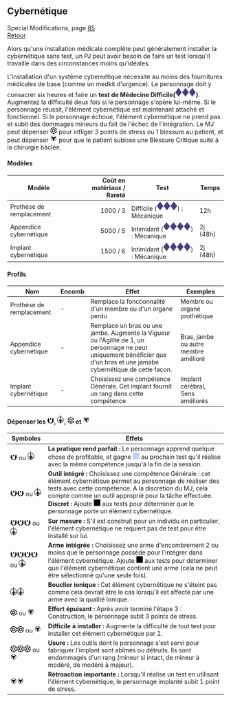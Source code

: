 ## Cybernétique
Special Modifications, page [85](https://thetrove.is/Books/Star%20Wars%20[multi]/FFG/Edge%20of%20the%20Empire/Edge%20of%20the%20Empire%20-%20%28SWE14%29%20Special%20Modifications.pdf#page=89)  
[Retour](../index.md)

Alors qu'une installation médicale complète peut généralement installer la cybernétique sans test, un PJ peut avoir besoin de faire un test lorsqu'il travaille dans des circonstances moins qu'idéales.

L'installation d'un système cybernétique nécessite au moins des fournitures médicales de base (comme un medkit d'urgence). Le personnage doit y consacrer six heures et faire un **test de Médecine Difficile(<img src="../images/diff.png" width="16"><img src="../images/diff.png" width="16"><img src="../images/diff.png" width="16">)**. Augmentez la difficulté deux fois si le personnage s'opère lui-même. Si le personnage réussit, l'élément cybernétique est maintenant attaché et fonctionnel. Si le personnage échoue, l'élément cybernétique ne prend pas et subit des dommages mineurs du fait de l'échec de l'intégration. Le MJ peut dépenser <img src="../images/threat.png" width="16"> pour infliger 3 points de stress ou 1 blessure au patient, et peut dépenser <img src="../images/despair.png" width="16"> pour que le patient subisse une Blessure Critique suite à la chirurgie bâclée.

#### Modèles

| Modèle | Coût en matériaux / Rareté | Test | Temps |
| --- | --: | --- | --- |
Prothèse de remplacement | 1000 / 3 | Difficile (<img src="../images/diff.png" width="16"><img src="../images/diff.png" width="16"><img src="../images/diff.png" width="16">) : Mécanique | 12h
Appendice cybernétique | 5000 / 5 | Intimidant (<img src="../images/diff.png" width="16"><img src="../images/diff.png" width="16"><img src="../images/diff.png" width="16"><img src="../images/diff.png" width="16">) : Mécanique | 2j (48h)
Implant cybernétique | 1500 / 6 | Intimidant (<img src="../images/diff.png" width="16"><img src="../images/diff.png" width="16"><img src="../images/diff.png" width="16"><img src="../images/diff.png" width="16">) : Mécanique | 2j (48h)

#### Profils

Nom | Encomb | Effet | Exemples
---|---|---|---
Prothèse de remplacement | - | Remplace la fonctionnalité d'un membre ou d'un organe perdu | Membre ou organe prothétique
Appendice cybernétique | - | Remplace un bras ou une jambe. Augmente la Vigueur ou l'Agilité de 1, un personnage ne peut uniquement bénéficier que d'un bras et une jamabe cybernétique de cette façon. | Bras, jambe ou autre membre amélioré
Implant cybernétique | - | Choisissez une compétence Générale. Cet implant fournit un rang dans cette compétence | Implant cérébral, Sens améliorés


#### Dépenser les <img src="../images/advantage.png" width="16">, <img src="../images/triomphe.png" width="16">, <img src="../images/threat.png" width="16"> et <img src="../images/despair.png" width="16">

Symboles | Effets
--- | ---
<img src="../images/advantage.png" width="16"> ou <img src="../images/triomphe.png" width="16"> | **La pratique rend parfait :** Le personnage apprend quelque chose de profitable, et gagne <img src="../images/boost.png" width="16"> au prochain test qu'il réalise avec la même compétence jusqu'à la fin de la session.
<img src="../images/advantage.png" width="16"><img src="../images/advantage.png" width="16"> ou <img src="../images/triomphe.png" width="16"> | **Outil intégré :** Choisissez une compétence Générale : cet élément cybernétique permet au personnage de réaliser des tests avec cette compétence. A la discrétion du MJ, cela compte comme un outil approprié pour la tâche effectuée.<br/>**Discret :** Ajoute <img src="../images/setback.png" width="16"> aux tests pour déterminer que le personnage porte un élément cybernétique.
<img src="../images/advantage.png" width="16"><img src="../images/advantage.png" width="16"><img src="../images/advantage.png" width="16"> ou <img src="../images/triomphe.png" width="16"> | **Sur mesure :** S'il est construit pour un individu en particulier, l'élément cybernétique ne requiert pas de test pour être installé sur lui.
<img src="../images/advantage.png" width="16"><img src="../images/advantage.png" width="16"><img src="../images/advantage.png" width="16"><img src="../images/advantage.png" width="16"> ou <img src="../images/triomphe.png" width="16"> | **Arme intégrée :** Choisissez une arme d'encombrement 2 ou moins que le personnage possède pour l'intégrer dans l'élément cybernétique. Ajoute <img src="../images/setback.png" width="16"> aux tests pour déterminer que l'élément cybernétique contient une arme (cela ne peut être sélectionné qu'une seule fois).
<img src="../images/triomphe.png" width="16"><img src="../images/triomphe.png" width="16"> | **Bouclier ionique :** Cet élément cybernétique ne s'éteint pas comme cela devrait être le cas lorsqu'il est affecté par une arme avec la qualité Ionique.
<img src="../images/threat.png" width="16"> ou <img src="../images/despair.png" width="16"> | **Effort épuisant :** Après avoir terminé l'étape 3 : Construction, le personnage subit 3 points de stress.
<img src="../images/threat.png" width="16"><img src="../images/threat.png" width="16"> ou <img src="../images/despair.png" width="16"> | **Difficile à installer :** Augmente la difficulté de tout test pour installer cet élément cybernétique par 1.
<img src="../images/threat.png" width="16"><img src="../images/threat.png" width="16"><img src="../images/threat.png" width="16"> ou <img src="../images/despair.png" width="16"> | **Usure :** Les outils dont le personnage s'est servi pour fabriquer l'implant sont abîmés ou détruits. Ils sont endommagés d'un rang (mineur si intact, de mineur à modéré, de modéré à majeur).
<img src="../images/despair.png" width="16"><img src="../images/despair.png" width="16"> | **Rétroaction importante :** Lorsqu'il réalise un test en utilisant l'élément cybernétique, le personnage implanté subit 1 point de stress.

